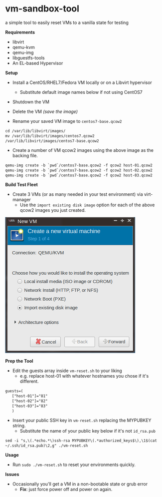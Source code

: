 vm-sandbox-tool
===============
a simple tool to easily reset VMs to a vanilla state for testing

**Requirements**
  - libvirt
  - qemu-kvm
  - qemu-img
  - libguestfs-tools
  - An EL-based Hypervisor

**Setup**
  - Install a CentOS/RHEL7/Fedora VM locally or on a Libvirt hypervisor
    - Substitute default image names below if not using CentOS7
  - Shutdown the VM
  - Delete the VM *(save the image)*

  - Rename your saved VM image to ```centos7-base.qcow2```
```
cd /var/lib/libvirt/images/
mv /var/lib/libvirt/images/centos7.qcow2 /var/lib/libvirt/images/centos7-base.qcow2
```
  - Create a number of VM qcow2 images using the above image as the backing file.

```
qemu-img create -b `pwd`/centos7-base.qcow2 -f qcow2 host-01.qcow2
qemu-img create -b `pwd`/centos7-base.qcow2 -f qcow2 host-02.qcow2
qemu-img create -b `pwd`/centos7-base.qcow2 -f qcow2 host-03.qcow2
```

**Build Test Fleet**
  - Create 3 VMs (or as many needed in your test environment) via virt-manager
    - Use the ```import existing disk image``` option for each of the above qcow2 images you just created.

![virt-manager](/shell/vm-sandbox-tool/image/virt-manager.png?raw=true)

**Prep the Tool**
  - Edit the guests array inside ```vm-reset.sh``` to your liking
    - e.g. replace host-01 with whatever hostnames you chose if it's different.
```
guests=(
   ["host-01"]="81"
   ["host-02"]="82"
   ["host-03"]="83"
   )
```
  - Insert your public SSH key in ```vm-reset.sh``` replacing the MYPUBKEY string.
    - Substitute the name of your public key below if it's not ```id_rsa.pub```
```
sed -i "s,\(.*echo.*\)ssh-rsa MYPUBKEY\(.*authorized_keys$\),\1$(cat ~/.ssh/id_rsa.pub)\2,g" ./vm-reset.sh
```
**Usage**
  - Run ```sudo ./vm-reset.sh``` to reset your environments quickly.

**Issues**
  - Occasionally you'll get a VM in a non-bootable state or grub error
    - **Fix**: just force power off and power on again.
